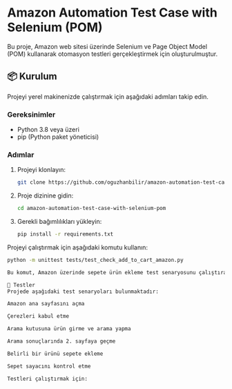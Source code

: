 # Amazon Automation Test Case with Selenium (POM)

Bu proje, Amazon web sitesi üzerinde Selenium ve Page Object Model (POM) kullanarak otomasyon testleri gerçekleştirmek için oluşturulmuştur.

## 📦 Kurulum

Projeyi yerel makinenizde çalıştırmak için aşağıdaki adımları takip edin.

### Gereksinimler
- Python 3.8 veya üzeri
- pip (Python paket yöneticisi)

### Adımlar
1. Projeyi klonlayın:
   ```bash
   git clone https://github.com/oguzhanbilir/amazon-automation-test-case-with-selenium-pom.git

2. Proje dizinine gidin:
   ```bash
   cd amazon-automation-test-case-with-selenium-pom

3. Gerekli bağımlılıkları yükleyin:
   ```bash
   pip install -r requirements.txt

Projeyi çalıştırmak için aşağıdaki komutu kullanın:
   ```bash
   python -m unittest tests/test_check_add_to_cart_amazon.py

Bu komut, Amazon üzerinde sepete ürün ekleme test senaryosunu çalıştıracaktır.

🧪 Testler
Projede aşağıdaki test senaryoları bulunmaktadır:

Amazon ana sayfasını açma

Çerezleri kabul etme

Arama kutusuna ürün girme ve arama yapma

Arama sonuçlarında 2. sayfaya geçme

Belirli bir ürünü sepete ekleme

Sepet sayacını kontrol etme

Testleri çalıştırmak için:
